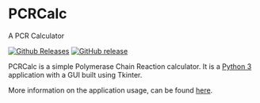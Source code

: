 # PCRCalc
A PCR Calculator

[![Github Releases](https://img.shields.io/github/downloads/Godrigos/PCRCalc/total.svg?style=flat-square)](https://github.com/Godrigos/PCRCalc/releases)
[![GitHub release](https://img.shields.io/github/release/Godrigos/PCRCalc.svg?style=flat-square)](https://github.com/Godrigos/PCRCalc/releases/latest)

PCRCalc is a simple Polymerase Chain Reaction calculator.
It is a [Python 3](https://www.python.org) application
with a GUI built using Tkinter.

More information on the application usage, can be found
[here](https://github.com/Godrigos/PCRCalc/wiki). 
